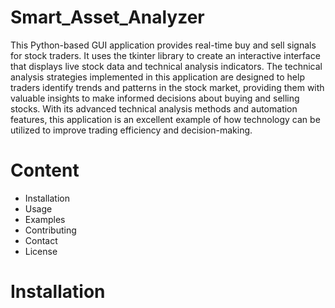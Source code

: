 # Smart_Asset_Analyzer
This Python-based GUI application provides real-time buy and sell signals for stock traders. It uses the tkinter library to create an interactive interface that displays 
live stock data and technical analysis indicators. The technical analysis strategies implemented in this application are designed to help traders identify trends and 
patterns in the stock market, providing them with valuable insights to make informed decisions about buying and selling stocks. With its advanced technical analysis 
methods and automation features, this application is an excellent example of how technology can be utilized to improve trading efficiency and decision-making.

# Content
* Installation
* Usage
* Examples
* Contributing
* Contact
* License

# Installation
